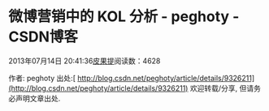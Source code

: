 
# 微博营销中的 KOL 分析 - peghoty - CSDN博客


2013年07月14日 20:41:36[皮果提](https://me.csdn.net/peghoty)阅读数：4628


作者: peghoty
出处:[
http://blog.csdn.net/peghoty/article/details/9326211](http://blog.csdn.net/peghoty/article/details/9326211)
欢迎转载/分享, 但请务必声明文章出处.


